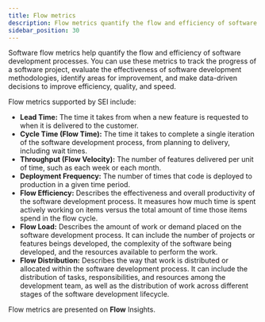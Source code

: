 ```yaml
---
title: Flow metrics
description: Flow metrics quantify the flow and efficiency of software development processes.
sidebar_position: 30
---
```


Software flow metrics help quantify the flow and efficiency of software development processes. You can use these metrics to track the progress of a software project, evaluate the effectiveness of software development methodologies, identify areas for improvement, and make data-driven decisions to improve efficiency, quality, and speed.

Flow metrics supported by SEI include:

* **Lead Time:** The time it takes from when a new feature is requested to when it is delivered to the customer.
* **Cycle Time (Flow Time):** The time it takes to complete a single iteration of the software development process, from planning to delivery, including wait times.
* **Throughput (Flow Velocity):** The number of features delivered per unit of time, such as each week or each month.
* **Deployment Frequency:** The number of times that code is deployed to production in a given time period.
* **Flow Efficiency:** Describes the effectiveness and overall productivity of the software development process. It measures how much time is spent actively working on items versus the total amount of time those items spend in the flow cycle.
* **Flow Load:** Describes the amount of work or demand placed on the software development process. It can include the number of projects or features beings developed, the complexity of the software being developed, and the resources available to perform the work.
* **Flow Distribution:** Describes the way that work is distributed or allocated within the software development process. It can include the distribution of tasks, responsibilities, and resources among the development team, as well as the distribution of work across different stages of the software development lifecycle.

Flow metrics are presented on **Flow** Insights.
